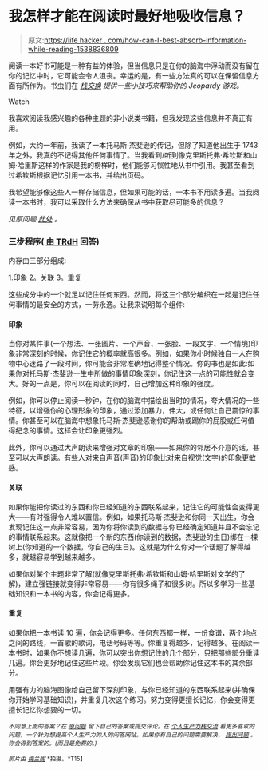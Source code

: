 # 我怎样才能在阅读时最好地吸收信息？

> 原文:[https://life hacker . com/how-can-I-best-absorb-information-while-reading-1538836809](https://lifehacker.com/how-can-i-best-absorb-information-while-reading-1538836809)

阅读一本好书可能是一种有益的体验，但当信息只是在你的脑海中浮动而没有留在你的记忆中时，它可能会令人沮丧。幸运的是，有一些方法真的可以在保留信息方面有所作为。书虫们在 [*栈交换*](http://productivity.stackexchange.com/?utm_source=lifehacker&utm_medium=syndication&utm_campaign=crowdhacker&utm_content=productivity-108) *提供一些小技巧来帮助你的 Jeopardy 游戏。*

Watch

我喜欢阅读我感兴趣的各种主题的非小说类书籍，但我发现这些信息并不真正有用。

例如，大约一年前，我读了一本托马斯·杰斐逊的传记，但除了知道他出生于 1743 年之外，我真的不记得其他任何事情了。当我看到/听到像克里斯托弗·希钦斯和山姆·哈里斯这样的作家是我的榜样时，他们能够习惯性地从书中引用。我甚至看到过希钦斯根据记忆引用一本书，并给出页码。

我希望能够像这些人一样存储信息，但如果可能的话，一本书不用读多遍。当我阅读一本书时，我可以采取什么方法来确保从书中获取尽可能多的信息？

*见原问题* [*此处*](http://productivity.stackexchange.com/q/8638/6736?utm_source=lifehacker&utm_medium=syndication&utm_campaign=crowdhacker&utm_content=productivity-108) *。*

### 三步程序( [由 TRdH](http://productivity.stackexchange.com/questions/8638/what-methods-can-i-undertake-to-ensure-i-get-the-most-possible-information-fro/8660#8660) 回答)

内存由三部分组成:

1.印象
2。关联
3。重复

这些成分中的一个就足以记住任何东西。然而，将这三个部分编织在一起是记住任何事情的最安全的方式，一劳永逸。让我来说明每个组件:

#### **印象**

当你对某件事(一个想法、一张图片、一个声音、一张脸、一段文字、一个情境)印象非常深刻的时候，你记住它的概率就高很多。例如，如果你小时候独自一人在购物中心迷路了一段时间，你可能会非常准确地记得整个情况。你的书也是如此:如果你对托马斯·杰斐逊一生中所做的事情印象深刻，你记住这一点的可能性就会变大。好的一点是，你可以在阅读的同时，自己增加这种印象的强度。

例如，你可以停止阅读一秒钟，在你的脑海中描绘出当时的情况，夸大情况的一些特征，以增强你的心理形象的印象，通过添加暴力，伟大，或任何让自己震惊的事情。你甚至可以在脑海中想象托马斯·杰斐逊感谢你的帮助或踢你的屁股或任何值得纪念的事情。这样会让印象更强烈。

此外，你可以通过大声朗读来增强对文章的印象——如果你的邻居不介意的话，甚至可以大声朗读。有些人对来自声音(声音)的印象比对来自视觉(文字)的印象更敏感。

#### **关联**

如果你能把你读过的东西和你已经知道的东西联系起来，记住它的可能性会变得更大——有时强得令人难以置信。例如，如果托马斯·杰斐逊和你同一天出生，你会发现记住这一点非常容易，因为你将你读到的数据与你已经确定知道并且不会忘记的事情联系起来。这就像把一个新的东西(你读到的数据，杰斐逊的生日)绑在一棵树上(你知道的一个数据，你自己的生日)。这就是为什么你对一个话题了解得越多，就越容易学到越来越多。

如果你对某个主题非常了解(就像克里斯托弗·希钦斯和山姆·哈里斯对文学的了解)，建立强链接就变得非常容易——你有很多绳子和很多树。所以多学习一些基础知识和一本书的内容，你会记得更多。

#### **重复**

如果你把一本书读 10 遍，你会记得更多。任何东西都一样，一份食谱，两个地点之间的路线，一首歌的歌词，电话号码等等。你重复得越多，记得越多。在阅读一本书时，如果你不想读几遍，你可以突出你想记住的几个部分，只把那些部分重读几遍。你会更好地记住这些片段。你会发现它们也会帮助你记住这本书的其余部分。

用强有力的脑海图像给自己留下深刻印象，与你已经知道的东西联系起来(并确保你开始学习基础知识)，并重复几次这个练习。努力变得更擅长记忆，你会变得更擅长记忆你想要的一切。

<small>*不同意上面的答案？在*</small> [<small>*原问题*</small>](http://productivity.stackexchange.com/q/8638/6736?utm_source=lifehacker&utm_medium=syndication&utm_campaign=crowdhacker&utm_content=productivity-108) <small>*留下自己的答案或提交评论。在*</small> [<small>*个人生产力栈交流*</small>](http://productivity.stackexchange.com/?utm_source=lifehacker&utm_medium=syndication&utm_campaign=crowdhacker&utm_content=productivity-108) <small>*看更多喜欢的问题，一个针对想提高个人生产力的人的问答网站。如果你有自己的问题需要解决，*</small> [<small>*提出问题*</small>](http://productivity.stackexchange.com/questions/ask?utm_source=lifehacker&utm_medium=syndication&utm_campaign=crowdhacker&utm_content=productivity-108) <small>*。你会得到答案的。(而且是免费的。)*</small>

<small>*照片由*</small> [<small>*梅兰妮*</small>](http://www.shutterstock.com/pic.mhtml?id=81832147&src=id) <small>*拍摄。*T15】</small>